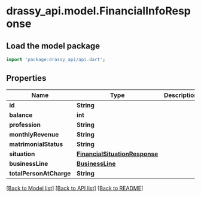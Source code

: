 # drassy_api.model.FinancialInfoResponse

## Load the model package
```dart
import 'package:drassy_api/api.dart';
```

## Properties
Name | Type | Description | Notes
------------ | ------------- | ------------- | -------------
**id** | **String** |  | [optional] 
**balance** | **int** |  | [optional] 
**profession** | **String** |  | [optional] 
**monthlyRevenue** | **String** |  | [optional] 
**matrimonialStatus** | **String** |  | [optional] 
**situation** | [**FinancialSituationResponse**](FinancialSituationResponse.md) |  | [optional] 
**businessLine** | [**BusinessLine**](BusinessLine.md) |  | [optional] 
**totalPersonAtCharge** | **String** |  | [optional] 

[[Back to Model list]](../README.md#documentation-for-models) [[Back to API list]](../README.md#documentation-for-api-endpoints) [[Back to README]](../README.md)


